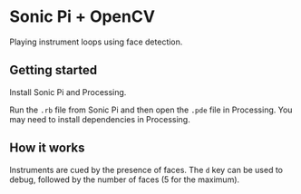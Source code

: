 # Sonic Pi + OpenCV

Playing instrument loops using face detection.

## Getting started

Install Sonic Pi and Processing. 

Run the `.rb` file from Sonic Pi and then open the `.pde` file in Processing. You may need to install dependencies in Processing.

## How it works

Instruments are cued by the presence of faces. The `d` key can be used to debug, followed by the number of faces (5 for the maximum). 